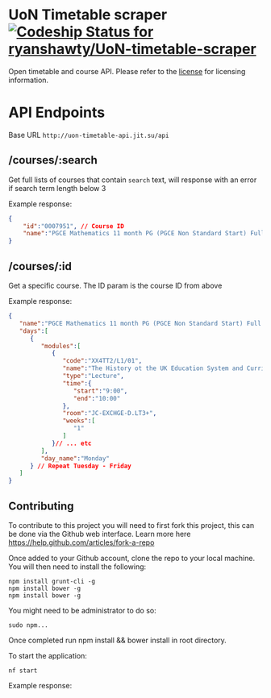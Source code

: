UoN Timetable scraper [ ![Codeship Status for ryanshawty/UoN-timetable-scraper](https://www.codeship.io/projects/ddf8b800-12a5-0132-1473-12da9d47e71d/status)](https://www.codeship.io/projects/33248)
====
Open timetable and course API. Please refer to the [license](LICENSE) for licensing information.

API Endpoints
====

Base URL
``http://uon-timetable-api.jit.su/api``

/courses/:search
---
Get full lists of courses that contain ``search`` text, will response with an error if search term length below 3

Example response:
```json
{
    "id":"0007951", // Course ID
    "name":"PGCE Mathematics 11 month PG (PGCE Non Standard Start) Full time/1 - X1G1 PGCE Mathematics", // Course name
}
```

/courses/:id
---
Get a specific course. The ID param is the course ID from above

Example response: 

```json
{  
   "name":"PGCE Mathematics 11 month PG (PGCE Non Standard Start) Full time/1 - X1G1 PGCE Mathematics",
   "days":[  
      {  
         "modules":[  
            {  
               "code":"XX4TT2/L1/01",
               "name":"The History ot the UK Education System and Curriculum",
               "type":"Lecture",
               "time":{  
                  "start":"9:00",
                  "end":"10:00"
               },
               "room":"JC-EXCHGE-D.LT3+",
               "weeks":[  
                  "1"
               ]
            }// ... etc
         ],
         "day_name":"Monday"
      } // Repeat Tuesday - Friday
   ]
}
```

Contributing
---
To contribute to this project you will need to first fork this project, this can be done via the Github web interface. Learn more here https://help.github.com/articles/fork-a-repo

Once added to your Github account, clone the repo to your local machine. You will then need to install the following:
```code
npm install grunt-cli -g
npm install bower -g
npm install bower -g
```
You might need to be administrator to do so: 

```
sudo npm...
```

Once completed run npm install && bower install in root directory.

To start the application:
```
nf start
```



Example response: 
